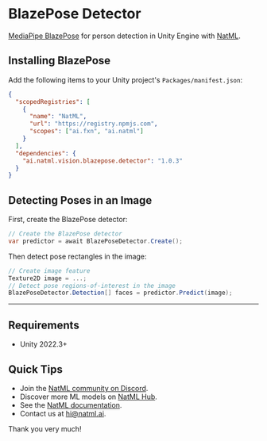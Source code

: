 # BlazePose Detector
[MediaPipe BlazePose](https://google.github.io/mediapipe/solutions/pose.html) for person detection in Unity Engine with [NatML](https://github.com/natmlx/natml-unity).

## Installing BlazePose
Add the following items to your Unity project's `Packages/manifest.json`:
```json
{
  "scopedRegistries": [
    {
      "name": "NatML",
      "url": "https://registry.npmjs.com",
      "scopes": ["ai.fxn", "ai.natml"]
    }
  ],
  "dependencies": {
    "ai.natml.vision.blazepose.detector": "1.0.3"
  }
}
```

## Detecting Poses in an Image
First, create the BlazePose detector:
```csharp
// Create the BlazePose detector
var predictor = await BlazePoseDetector.Create();
```

Then detect pose rectangles in the image:
```csharp
// Create image feature
Texture2D image = ...;
// Detect pose regions-of-interest in the image
BlazePoseDetector.Detection[] faces = predictor.Predict(image);
```

___

## Requirements
- Unity 2022.3+

## Quick Tips
- Join the [NatML community on Discord](https://hub.natml.ai/community).
- Discover more ML models on [NatML Hub](https://hub.natml.ai).
- See the [NatML documentation](https://docs.natml.ai/unity).
- Contact us at [hi@natml.ai](mailto:hi@natml.ai).

Thank you very much!